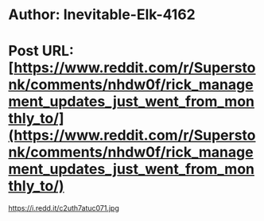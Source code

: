 # Author: Inevitable-Elk-4162
# Post URL: [https://www.reddit.com/r/Superstonk/comments/nhdw0f/rick_management_updates_just_went_from_monthly_to/](https://www.reddit.com/r/Superstonk/comments/nhdw0f/rick_management_updates_just_went_from_monthly_to/)


https://i.redd.it/c2uth7atuc071.jpg